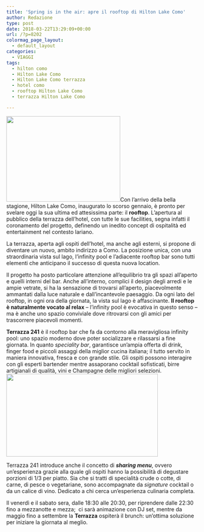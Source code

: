 ```yaml
---
title: 'Spring is in the air: apre il rooftop di Hilton Lake Como'
author: Redazione
type: post
date: 2018-03-22T13:29:09+00:00
url: /?p=8202
colormag_page_layout:
  - default_layout
categories:
  - VIAGGI
tags:
  - hilton como
  - Hilton Lake Como
  - Hilton Lake Como terrazza
  - hotel como
  - rooftop Hilton Lake Como
  - terrazza Hilton Lake Como

---
```

<img decoding="async" loading="lazy" class="size-medium wp-image-8203 alignleft" src="https://progressonline.it/wp-content/uploads/2018/03/HILTON_LAKE_COMO_ROOFTOP-300x225.jpg" alt="" width="300" height="225" />Con l’arrivo della bella stagione, Hilton Lake Como, inaugurato lo scorso gennaio, è pronto per svelare oggi la sua ultima ed attesissima parte: il **rooftop**. L’apertura al pubblico della terrazza dell’hotel, con tutte le sue facilities, segna infatti il coronamento del progetto, definendo un inedito concept di ospitalità ed entertainment nel contesto lariano.

La terrazza, aperta agli ospiti dell’hotel, ma anche agli esterni, si propone di diventare un nuovo, ambito indirizzo a Como. La posizione unica, con una straordinaria vista sul lago, l’infinity pool e l’adiacente rooftop bar sono tutti elementi che anticipano il successo di questa nuova location.

Il progetto ha posto particolare attenzione all&#8217;equilibrio tra gli spazi all&#8217;aperto e quelli interni del bar. Anche all&#8217;interno, complici il design degli arredi e le ampie vetrate, si ha la sensazione di trovarsi all&#8217;aperto, piacevolmente ammantati dalla luce naturale e dall’incantevole paesaggio. Da ogni lato del rooftop, in ogni ora della giornata, la vista sul lago è affascinante. **Il rooftop è naturalmente vocato al relax** &#8211; l’infinity pool è evocativa in questo senso &#8211; ma è anche uno spazio conviviale dove ritrovarsi con gli amici per trascorrere piacevoli momenti.

**Terrazza 241** è il rooftop bar che fa da contorno alla meravigliosa infinity pool: uno spazio moderno dove poter socializzare e rilassarsi a fine giornata. In quanto _speciality bar_, garantisce un’ampia offerta di drink, finger food e piccoli assaggi della miglior cucina italiana; il tutto servito in maniera innovativa, fresca e con grande stile. Gli ospiti possono interagire con gli esperti bartender mentre assaporano cocktail sofisticati, birre artigianali di qualità, vini e Champagne delle migliori selezioni.<img decoding="async" loading="lazy" class=" wp-image-8204 alignright" src="https://progressonline.it/wp-content/uploads/2018/03/Hilton-Lake-Como-300x163.jpg" alt="" width="399" height="218" />

Terrazza 241 introduce anche il concetto di **_sharing menu_**, ovvero un&#8217;esperienza grazie alla quale gli ospiti hanno la possibilità di degustare porzioni di 1/3 per piatto. Sia che si tratti di specialità crude o cotte, di carne, di pesce o vegetariane, sono accompagnate da _signature_ cocktail o da un calice di vino. Dedicato a chi cerca un’esperienza culinaria completa.

Il venerdì e il sabato sera, dalle 18:30 alle 20:30, per riprendere dalle 22:30 fino a mezzanotte e mezza;  ci sarà animazione con DJ set, mentre da maggio fino a settembre la **Terrazza** ospiterà il brunch: un&#8217;ottima soluzione per iniziare la giornata al meglio.